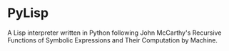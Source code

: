 # PyLisp
A Lisp interpreter written in Python following John McCarthy's Recursive Functions of Symbolic Expressions and Their Computation by Machine.
